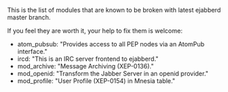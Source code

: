 This is the list of modules that are known to be broken with latest ejabberd master branch.

If you feel they are worth it, your help to fix them is welcome:

 - atom_pubsub: "Provides access to all PEP nodes via an AtomPub interface."
 - ircd: "This is an IRC server frontend to ejabberd."
 - mod_archive: "Message Archiving (XEP-0136)."
 - mod_openid: "Transform the Jabber Server in an openid provider."
 - mod_profile: "User Profile (XEP-0154) in Mnesia table."
